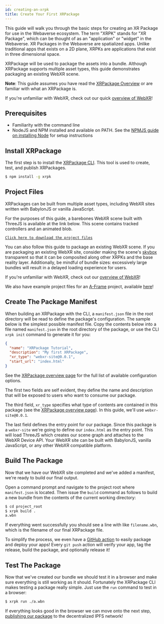 ```yaml
---
id: creating-an-xrpk
title: Create Your First XRPackage
---
```


This guide will walk you through the basic steps for creating an XR Package for use in the Webaverse ecosystem. The term "XRPK" stands for "XR Package", which can be thought of as an "application" or "widget" in the Webaverse. XR Packages in the Webaverse are spatialized apps. Unlike traditional apps that exists on a 2D plane, XRPKs are applications that exist in three dimensional space.

XRPackage will be used to package the assets into a bundle. Although XRPackage supports multiple asset types, this guide demonstrates packaging an existing WebXR scene.

**Note**: This guide assumes you have read the [XRPackage Overview](./1-xrpackage-overview.md) or are familiar with what an XRPackage is.

If you're unfamiliar with WebXR, check out our quick [overview of WebXR](./6-webxr-overview.md)!

## Prerequisites

- Familiarity with the command line
- NodeJS and NPM installed and available on PATH. See the <a href="https://docs.npmjs.com/downloading-and-installing-node-js-and-npm" target="_blank" rel="noopener noreferrer">NPMJS guide on installing Node</a> for setup instructions

## Install XRPackage

The first step is to install the <a href="https://www.npmjs.com/package/xrpk" target="_blank" rel="noopener noreferrer">XRPackage CLI</a>. This tool is used to create, test, and publish XRPackages.

```bash
$ npm install -g xrpk
```

## Project Files

XRPackages can be built from multiple asset types, including WebXR sites written with BabylonJS or vanilla JavaScript.

For the purposes of this guide, a barebones WebXR scene built with ThreeJS is available at the link below. This scene contains tracked controllers and an animated blob.

<a href="https://github.com/MLH-Fellowship/threejs-demo/archive/master.zip" target="_blank" rel="noopener noreferrer">`Click here to download the project files`</a>

You can also follow this guide to package an existing WebXR scene. If you are packaging an existing WebXR site, consider making the scene's [skybox](../glossary.md#skybox) transparent so that it can be composited along other XRPKs and the base reality layer. Additionally, be mindful of bundle sizes: excessively large bundles will result in a delayed loading experience for users.

If you're unfamiliar with WebXR, check out our [overview of WebXR](./6-webxr-overview.md)!

We also have example project files for an <a href="https://aframe.io/" target="_blank" rel="noopener noreferrer">A-Frame</a> project, available <a href="https://github.com/MLH-Fellowship/aframe-demo/archive/master.zip" target="_blank" rel="noopener noreferrer">here</a>!

## Create The Package Manifest

When building an XRPackage with the CLI, a `manifest.json` file in the root directory will be read to define the package's configuration. The sample below is the simplest possible manifest file. Copy the contents below into a file named `manifest.json` in the root directory of the package, or use the CLI `xrpk init` command to generate it for you:

```json
{
  "name": "XRPackage Tutorial",
  "description": "My first XRPackage",
  "xr_type": "webxr-site@0.0.1",
  "start_url": "index.html"
}
```

See the [XRPackage overview page](./index.md#package-configuration) for the full list of available configuration options.

The first two fields are self evident, they define the name and description that will be exposed to users who want to consume our package.

The third field, `xr_type` specifies what type of contents are contained in this package (see the [XRPackage overview page](./index.md#whats-in-a-package)). In this guide, we'll use `webxr-site@0.0.1`.

The last field defines the entry point for our package. Since this package is a `webxr-site` we're going to define our `index.html` as the entry point. This will load ThreeJS which creates our scene graph and attaches to the WebXR Device API. Your WebXR site can be built with BabylonJS, vanilla JavaScript, or any other WebXR compatible platform.

## Build The Package

Now that we have our WebXR site completed and we've added a manifest, we're ready to build our final output.

Open a command prompt and navigate to the project root where `manifest.json` is located. Then issue the `build` command as follows to build a new bundle from the contents of the current working directory:

```bash
$ cd project_root
$ xrpk build .
a.wbn
```

If everything went successfully you should see a line with like `filename.wbn`, which is the filename of our final XRPackage file.

To simplify the process, we even have a <a href="https://github.com/webaverse/xrpackage-build-action" target="_blank" rel="noopener noreferrer">GitHub action</a> to easily package and deploy your apps! Every `git push` action will verify your app, tag the release, build the package, and optionally release it!

## Test The Package

Now that we've created our bundle we should test it in a browser and make sure everything is still working as it should. Fortunately the XRPackage CLI makes testing a package really simple. Just use the `run` command to test in a browser:

```bash
$ xrpk run ./a.wbn
```

If everything looks good in the browser we can move onto the next step, [publishing our package](./3-distributing-xrpackage.md) to the decentralized IPFS network!

